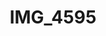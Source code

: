 ---
title: IMG_4595
layout: image
categories: [valokuvat]
box-image: valokuvat/IMG_4595-kuutio.jpg
image: valokuvat/IMG_4595.jpg
hide_title_on_box: true
---